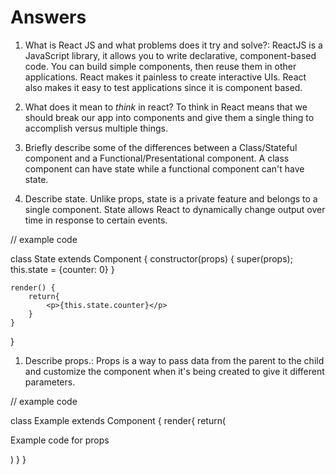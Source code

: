 # Answers

1.  What is React JS and what problems does it try and solve?: ReactJS is a JavaScript library, it allows you to write declarative, component-based code. You can build simple components, then reuse them in other applications. React makes it painless to create interactive UIs. React also makes it easy to test applications since it is component based.

1.  What does it mean to _think_ in react? To think in React means that we should break our app into components and give them a single thing to accomplish versus multiple things.

1.  Briefly describe some of the differences between a Class/Stateful component and a Functional/Presentational component. A class component can have state while a functional component can't have state.

1.  Describe state. Unlike props, state is a private feature and belongs to a single component. State allows React to dynamically change output over time in response to certain events.

// example code 

class State extends Component {
    constructor(props) {
        super(props);
        this.state = {counter: 0}
    }

    render() {
        return{
            <p>{this.state.counter}</p>
        }
    }
}
1.  Describe props.: Props is a way to pass data from the parent to the child and customize the component when it's being created to give it different parameters.

// example code

class Example extends Component {
    render{
        return(
            <div>
            <p> Example code for props</p>
            <Example name='Props' />
            <Example name='State' />
            </div>
        )
    }
}
